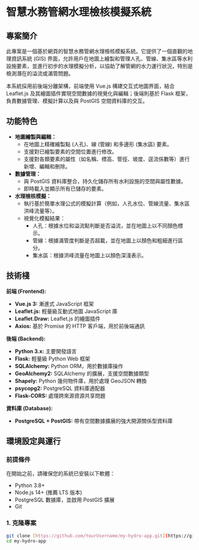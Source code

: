 # 智慧水務管網水理檢核模擬系統

## 專案簡介

此專案是一個基於網頁的智慧水務管網水理檢核模擬系統。它提供了一個直觀的地理資訊系統 (GIS) 界面，允許用戶在地圖上繪製和管理人孔、管線、集水區等水利設施要素，並進行初步的水理模擬分析，以協助了解管網的水力運行狀況，特別是檢測潛在的溢流或滿管問題。

本系統採用前後端分離架構，前端使用 Vue.js 構建交互式地圖界面，結合 Leaflet.js 及其繪圖插件實現空間數據的視覺化與編輯；後端則基於 Flask 框架，負責數據管理、模擬計算以及與 PostGIS 空間資料庫的交互。

## 功能特色

- **地圖繪製與編輯：**
    - 在地圖上精確繪製點 (人孔)、線 (管線) 和多邊形 (集水區) 要素。
    - 支援對已繪製要素的空間位置進行修改。
    - 支援對各類要素的屬性（如名稱、標高、管徑、坡度、逕流係數等）進行新增、編輯和刪除。
- **數據管理：**
    - 與 PostGIS 資料庫整合，持久化儲存所有水利設施的空間與屬性數據。
    - 即時載入並顯示所有已儲存的要素。
- **水理檢核模擬：**
    - 執行基於簡單水理公式的模擬計算（例如，人孔水位、管線流量、集水區洪峰流量等）。
    - 視覺化模擬結果：
        - 人孔：根據水位和溢流點判斷是否溢流，並在地圖上以不同顏色標示。
        - 管線：根據滿管度判斷是否超載，並在地圖上以顏色和粗細進行區分。
        - 集水區：根據洪峰流量在地圖上以顏色深淺表示。

## 技術棧

**前端 (Frontend):**
- **Vue.js 3:** 漸進式 JavaScript 框架
- **Leaflet.js:** 輕量級互動式地圖 JavaScript 庫
- **Leaflet.Draw:** Leaflet.js 的繪圖插件
- **Axios:** 基於 Promise 的 HTTP 客戶端，用於前後端通訊

**後端 (Backend):**
- **Python 3.x:** 主要開發語言
- **Flask:** 輕量級 Python Web 框架
- **SQLAlchemy:** Python ORM，用於數據庫操作
- **GeoAlchemy2:** SQLAlchemy 的擴展，支援空間數據類型
- **Shapely:** Python 幾何物件庫，用於處理 GeoJSON 轉換
- **psycopg2:** PostgreSQL 資料庫適配器
- **Flask-CORS:** 處理跨來源資源共享問題

**資料庫 (Database):**
- **PostgreSQL + PostGIS:** 帶有空間數據擴展的強大開源關係型資料庫

## 環境設定與運行

### 前提條件

在開始之前，請確保您的系統已安裝以下軟體：
- Python 3.8+
- Node.js 14+ (推薦 LTS 版本)
- PostgreSQL 數據庫，並啟用 PostGIS 擴展
- Git

### 1. 克隆專案

```bash
git clone [https://github.com/YourUsername/my-hydro-app.git](https://github.com/YourUsername/my-hydro-app.git)
cd my-hydro-app